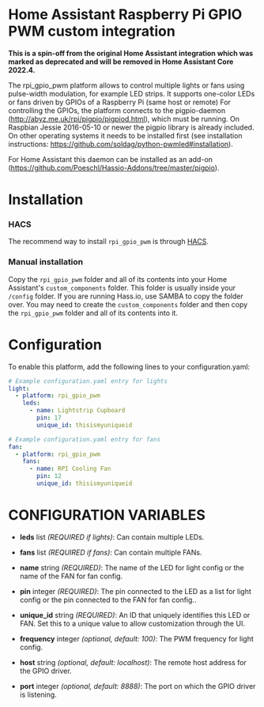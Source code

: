 # Home Assistant Raspberry Pi GPIO PWM custom integration

**This is a spin-off from the original Home Assistant integration which was marked as deprecated and will be removed in Home Assistant Core 2022.4.**

The rpi_gpio_pwm platform allows to control multiple lights or fans using pulse-width modulation, for example LED strips. It supports one-color LEDs or fans driven by GPIOs of a Raspberry Pi (same host or remote)
For controlling the GPIOs, the platform connects to the pigpio-daemon (http://abyz.me.uk/rpi/pigpio/pigpiod.html), which must be running. On Raspbian Jessie 2016-05-10 or newer the pigpio library is already included. On other operating systems it needs to be installed first (see installation instructions: https://github.com/soldag/python-pwmled#installation).

For Home Assistant this daemon can be installed as an add-on (https://github.com/Poeschl/Hassio-Addons/tree/master/pigpio).

# Installation

### HACS

The recommend way to install `rpi_gpio_pwm` is through [HACS](https://hacs.xyz/).

### Manual installation

Copy the `rpi_gpio_pwm` folder and all of its contents into your Home Assistant's `custom_components` folder. This folder is usually inside your `/config` folder. If you are running Hass.io, use SAMBA to copy the folder over. You may need to create the `custom_components` folder and then copy the `rpi_gpio_pwm` folder and all of its contents into it.

# Configuration
To enable this platform, add the following lines to your configuration.yaml:

```yaml
# Example configuration.yaml entry for lights
light:
  - platform: rpi_gpio_pwm
    leds:
      - name: Lightstrip Cupboard
        pin: 17
        unique_id: thisismyuniqueid
```
```yaml
# Example configuration.yaml entry for fans
fan:
  - platform: rpi_gpio_pwm
    fans:
      - name: RPI Cooling Fan
        pin: 12
        unique_id: thisismyuniqueid
```
# CONFIGURATION VARIABLES
- **leds** list *(REQUIRED if lights)*: Can contain multiple LEDs.

- **fans** list *(REQUIRED if fans)*: Can contain multiple FANs.

- **name** string *(REQUIRED)*: The name of the LED for light config or the name of the FAN for fan config.

- **pin** integer *(REQUIRED)*: The pin connected to the LED as a list for light config or the pin connected to the FAN for fan config..

- **unique_id** string *(REQUIRED)*: An ID that uniquely identifies this LED or FAN. Set this to a unique value to allow customization through the UI.

- **frequency** integer *(optional, default: 100)*: The PWM frequency for light config.

- **host** string *(optional, default: localhost)*: The remote host address for the GPIO driver.

- **port** integer *(optional, default: 8888)*: The port on which the GPIO driver is listening.


